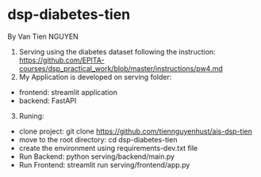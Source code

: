 # dsp-diabetes-tien


By Van Tien NGUYEN

1.  Serving using the diabetes dataset following the instruction: https://github.com/EPITA-courses/dsp_practical_work/blob/master/instructions/pw4.md
2.  My Application is developed on serving folder:
  - frontend: streamlit application
  - backend: FastAPI
3. Runing:
  - clone project: git clone https://github.com/tiennguyenhust/ais-dsp-tien
  - move to the root directory: cd dsp-diabetes-tien
  - create the environment using requirements-dev.txt file
  - Run Backend: python serving/backend/main.py
  - Run Frontend: streamlit run serving/frontend/app.py
